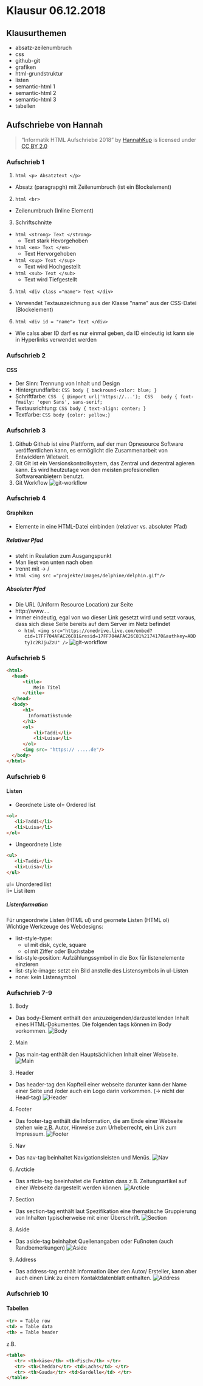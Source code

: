 # Klausur 06.12.2018
## Klausurthemen
* absatz-zeilenumbruch
* css
* github-git
* grafiken
* html-grundstruktur
* listen
* semantic-html 1
* semantic-html 2
* semantic-html 3
* tabellen
## Aufschriebe von Hannah
> “Informatik HTML Aufschriebe 2018” by [HannahKup](https://github.com/HannahKup) is licensed under [CC BY 2.0](https://creativecommons.org/licenses/by/2.0/)
### Aufschrieb 1
1. ```html <p> Absatztext </p> ```
* Absatz (paragrapgh) mit Zeilenumbruch (ist ein Blockelement)
2. ```html <br> ```
* Zeilenumbruch (Inline Element)
3. Schriftschnitte
* ```html <strong> Text </strong> ```
  * Text stark Hevorgehoben
* ```html <em> Text </em> ```
  * Text Hervorgehoben
* ```html <sup> Text </sup> ```
  * Text wird Hochgestellt
* ```html <sub> Text </sub> ```
  * Text wird Tiefgestellt
5. ```html <div class ="name"> Text </div> ```
* Verwendet Textauszeichnung aus der Klasse "name" aus der CSS-Datei (Blockelement)
6. ```html <div id = "name"> Text </div> ```
* Wie calss aber ID darf es nur einmal geben, da ID eindeutig ist kann sie in Hyperlinks verwendet werden
### Aufschrieb 2
#### CSS
* Der Sinn: Trennung von Inhalt und Design
* Hintergrundfarbe: 
``` CSS body { backround-color: blue; } ```
* Schriftfarbe:
```CSS  { @import url('https://...'); ```
```CSS   body { font-fmaily: 'open Sans', sans-serif; ```
* Textausrichtung:
```CSS body { text-align: center; } ```
* Textfarbe:
```CSS body {color: yellow;} ```
### Aufschrieb 3
1. Github 
Github ist eine Plattform, auf der man Opnesource Software veröffentlichen kann, es ermöglicht die Zusammenarbeit von Entwicklern Wletweit.
2. Git
Git ist ein Versionskontrollsystem, das Zentral und dezentral agieren kann. Es wird heutzutage von den meisten profesionellen Softwareanbietern benutzt.
3. Git Workflow
![git-workflow](https://github.com/marcelrhd/Schule/blob/master/github-git.jpg)
### Aufschrieb 4
#### Graphiken
* Elemente in eine HTML-Datei einbinden (relativer vs. absoluter Pfad)
##### Relativer Pfad
* steht in Realation zum Ausgangspunkt
* Man liest von unten nach oben
* trennt mit -> /
* ```html <img src ="projekte/images/delphine/delphin.gif"/>```
##### Absoluter Pfad
* Die URL (Uniform Resource Location) zur Seite
* http://www....
* Immer eindeutig, egal von wo dieser Link gesetzt wird und setzt voraus, dass sich diese Seite bereits auf dem Server im Netz befindet
  * ```html <img src="https://onedrive.live.com/embed?cid=17FF704AFAC26C81&resid=17FF704AFAC26C81%2174170&authkey=ADDtyIc2RJjuZzU" />```
![git-workflow](https://github.com/marcelrhd/Schule/blob/master/grafiken.jpg)  
### Aufschrieb 5
```html 
<html>
  <head>
      <title>
          Mein Titel
      </title>
  </head>
  <body>
      <h1>
        Informatikstunde
      </h1>
      <ol>
          <li>Taddi</li>
          <li>Luisa</li>
      </ol>
      <img src= "https:// .....de"/>
  </body>
</html>
```
### Aufschrieb 6
#### Listen
* Geordnete Liste
ol= Ordered list
```html 
<ol>
   <li>Taddi</li> 
   <li>Luisa</li> 
</ol>
```

* Ungeordnete Liste
```html 
<ul>
   <li>Taddi</li> 
   <li>Luisa</li> 
</ul> 
```
ul= Unordered list  
li= List item  

##### Listenformation
Für ungeordnete Listen (HTML ul) und geornete Listen (HTML ol)  
Wichtige Werkzeuge des Webdesigns:
* list-style-type: 
  * ul mit disk, cycle, square  
  * ol mit Ziffer oder Buchstabe  
* list-style-position: Aufzählungssymbol in die Box für listenelemente einzieren  
* list-style-image: setzt ein Bild anstelle des Listensymbols in ul-Listen  
* none: kein Listensymbol  

### Aufschrieb 7-9
1. Body
* Das body-Element enthält den anzuzeigenden/darzustellenden Inhalt eines HTML-Dokumentes. Die folgenden tags können im Body vorkommen.
![Body](https://kenx9a.am.files.1drv.com/y4mT-PRu9TQ5-LAz3I1jdE3IqITifR4_lJfaBMMqBWDJPuzDJGGHyXn6wAmVsoKhYE9OyDGkfeaeqmUTJ8b5qAO6XrEOZ_CtNn6WfCAVayczSy9pu9KOkdS33_t6Kxbelg9t3sEJUH9QHqRHbCNSt8zHnU_GmvnokeCX1DAlXNm4JymZjM23W3SK5z-hLwJBpIIpdbaJo75OYZ5bjwXpvovaA?width=1005&height=228&cropmode=none)
2. Main
* Das main-tag enthält den Hauptsächlichen Inhalt einer Webseite.
![Main](https://kens9a.am.files.1drv.com/y4moPT1pZN-6sfQyfHn_t-SmAae8BMjap6VpG6LIN4q3ZEAmhB8Vrj0EH057Mx2YVgoWh2wYRuisU55ymz0XEh7nR2XvXoQDIz6PGiC5_hfoqJOkGn8oQsZWwfLTDY3tBfhfPMJV7NpJYKWmQvypnwgA-tdgSeChaU6EcZzy-YYzXMxDEfjaCSrOuec5Ga_8i4AgqzQTwQIInmR3HewdRc5TA?width=1004&height=405&cropmode=none)
3. Header
* Das header-tag den Kopfteil einer webseite darunter kann der Name einer Seite und /oder auch ein Logo darin vorkommen. (-> nicht der Head-tag)
![Header](https://kenr9a.am.files.1drv.com/y4mvsmutF3TXAomvPet_OdBrdPppRVRsxz1IxzbbeaIRdQX0SZQmBrKN5VRukxC6ZtUx_9k94r141k7R0DEbt6MFL3y9F8Aj39w0BY4edIFsXHIm3bSavIGBVb_KUfVG8b9mE9dw49tDH4ZV8XAUXLD8mNhhEVF9P6tEFZ3K7__xi-34clGdPs77P-mKFjSmGj6DeKHd-2mqacNBkDChFjuUg?width=1005&height=329&cropmode=none)
4. Footer
* Das footer-tag enthält die Information, die am Ende einer Webseite stehen wie z.B. Autor, Hinweise zum Urheberrecht, ein Link zum Impressum.
![Footer](https://j0n09a.am.files.1drv.com/y4mGahEVkyXF1zlxp8Yj4R3ao55nX7ukwTvUoau1EKbUmB_HkCtqM83LWF3-Qx5q4Nw9fNA95HZ2HNs5EIPTpbaoehigu_9QEHpWfzICwLzujR8yT9AJAoFK05kMyXC7e5G_dr-JmL8hzsYwZ9QazNFNPWM3RkK0cS8o4TUbUnpxl0z8BCuQowJGgZEQ52QLMTO_aPyvbrk-YkZxDk5_gsYpw?width=1003&height=721&cropmode=none)
5. Nav
* Das nav-tag beinhaltet Navigationsleisten und Menüs.
![Nav](https://j0nz9a.am.files.1drv.com/y4mH7AZZEypSKUrpK1afEXmIifkDq1PrWeHVjBFP51V_unGQohfbJpr2BzqF3nhfJ4guExjRNbI29XDDq7HoaC-yMO7PcUQBSNDFWv9DB_jjSZaUiSJpV1e1h9OhXYxiW-e4a4nBuUUg09-lSYBp_lqJdJWqjMAdmg8C_k9RZNCg2phYrhIsvE1js7e7z34Wg4xtwtFFi3kVTP6RpjgtmxRHQ?width=1005&height=419&cropmode=none)
6. Arcticle
* Das article-tag beeinhaltet die Funktion dass z.B. Zeitungsartikel auf einer Webseite dargestellt werden können.
![Arcticle](https://j0n29a.am.files.1drv.com/y4mGr1K-324h8pcSdqCCYrxibDOUsdtA_78E2k5hQuRosFRKqsF5Lb1CuzcLpBLV8PO7KE0l-1vVPYJXHlfyuD89Pzz5U3pBpNIV9FlJUgP45qzqqes_pQMJEkZ7DUdioRcNNJuje-fB5I-eqcz7NhHAs3UOYS93IlZ3dNxh1FzOT1t2k1dphW33UifzuT4MYJ9DISfVx4MVIi0FaXBi7B9dA?width=1004&height=635&cropmode=none)
7. Section
* Das section-tag enthält laut Spezifikation eine thematische Gruppierung von Inhalten typischerweise mit einer Überschrift.
![Section](https://j0n19a.am.files.1drv.com/y4mC4ePdgvyLpivcPL9HpThEiywLciXSxNox_rfcRC2zP8HhOS4f_H6xCh5YCYqcaTyxNCgB42uI_Ic6xgT1UbMa4OwL9YQTlNrgmDXpn3zUXkRoElU6D2ONG1ztJ09sqOFxBOQjQC_Kp24Hpi-mpvp884ixorUbI2eBEVzxITzHkjtn9yz00UJtgjQOvwcAa0oHIimOtDgk7H73QNfFGp1xg?width=1005&height=323&cropmode=none)
8. Aside
* Das aside-tag beinhaltet Quellenangaben oder Fußnoten (auch Randbemerkungen)
![Aside](https://j0nw9a.am.files.1drv.com/y4mHFChiWG35zG7CsZjHOFDyhHJpYhmdHVGpmXMLR6t-QSZaN5CwVzR92CTD027XQDKJ-sl2z7766tzhJL079KrCQgkue-XVL0YaOyWDOJCy9ojPHWFUh25gQBUFUb_M-8rl3CBHRjTcF6kFwpBShB6A5LUsBD2_hZO7bJ4LSIvuOTgWtxBkmlDlYJronvlUpMy41IUTrX3QJztuVXaOepfvQ?width=1006&height=551&cropmode=none)
9. Address
* Das address-tag enthält Information über den Autor/ Ersteller, kann aber auch einen Link zu einem Kontaktdatenblatt enthalten.
![Address](https://j0nv9a.am.files.1drv.com/y4m_-YVV6ikcJpJQpmY5gRIPtxl6kkiPbL4__XTDDnoh0X4bFGd16xGhYQXXNw9_5PnSm5axCGMpw3Ds8XIJeEhZaOGDD4iB4QpHanvmJUOmd-Zm_J9AN_SWnQnNqB4zYqhlP_E5j_Bwa-vGKbkISbAcTxbnF8uMG9068KXVYb1JzkI5ilTsdGoU4oPetiMXh_q3B3KpLveIUYvawtJuH-3Nw?width=1006&height=673&cropmode=none)
### Aufschrieb 10
#### Tabellen
```html
<tr> = Table row  
<td> = Table data  
<th> = Table header  
```
 
 z.B. 
```html
<table>
   <tr> <th>käse</th> <th>Fisch</th> </tr> 
   <tr> <th>Cheddar</tr> <td>Lachs</td> </tr> 
   <tr> <th>Gauda</tr> <td>Sardelle</td> </tr> 
</table>
```
